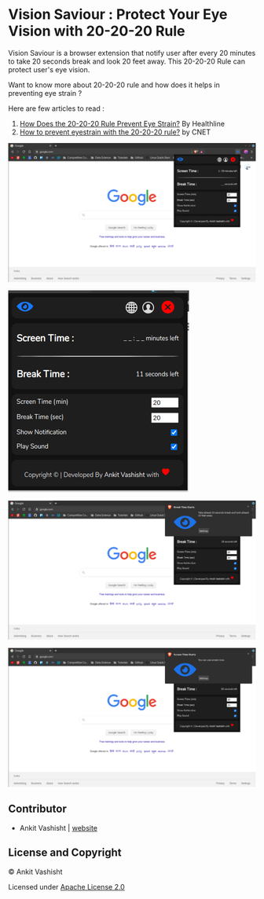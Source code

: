 # Vision Saviour : Protect Your Eye Vision with 20-20-20 Rule

Vision Saviour is a browser extension that notify user after every 20 minutes to take 20 seconds break and look 20 feet away. This 20-20-20 Rule can protect user's eye vision.

Want to know more about 20-20-20 rule and how does it helps in preventing eye strain ? 

Here are few articles to read : 

1. [How Does the 20-20-20 Rule Prevent Eye Strain?](https://www.healthline.com/health/eye-health/20-20-20-rule#definition) By Healthline
2. [How to prevent eyestrain with the 20-20-20 rule?](https://www.cnet.com/health/how-to-prevent-eyestrain-the-20-20-20-rule/) by CNET

![ss-01](https://github.com/ankitvashisht12/vision-saviour/blob/master/images/ss-01.png)

![ss-03](https://github.com/ankitvashisht12/vision-saviour/blob/master/images/ss-03.png)


![ss-02](https://github.com/ankitvashisht12/vision-saviour/blob/master/images/ss-02.png)



![ss-04](https://github.com/ankitvashisht12/vision-saviour/blob/master/images/ss-04.png)

## Contributor

- Ankit Vashisht | [website](https://ankitvashisht12.github.io/) 

## License and Copyright

©️ Ankit Vashisht

Licensed under [Apache License 2.0](https://github.com/ankitvashisht12/vision-saviour/blob/master/LICENSE)

